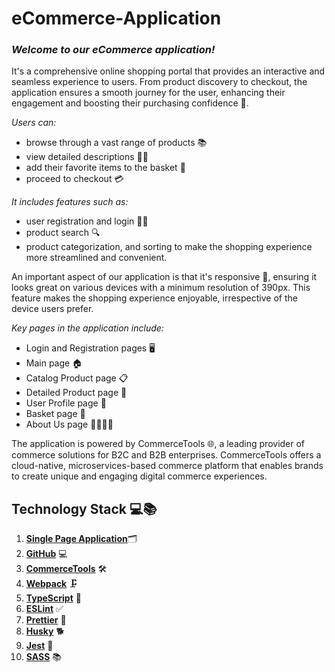 # eCommerce-Application

### **_Welcome to our eCommerce application!_**

It's a comprehensive online shopping portal that provides an interactive and seamless experience to users. From product discovery to checkout, the application ensures a smooth journey for the user, enhancing their engagement and boosting their purchasing confidence 🏪.

_Users can:_

- browse through a vast range of products 📚
- view detailed descriptions 👗👟
- add their favorite items to the basket 🛒
- proceed to checkout 💳

_It includes features such as:_

- user registration and login 📝🔐
- product search 🔍
- product categorization, and sorting to make the shopping experience more streamlined and convenient.

An important aspect of our application is that it's responsive 📲, ensuring it looks great on various devices with a minimum resolution of 390px. This feature makes the shopping experience enjoyable, irrespective of the device users prefer.

_Key pages in the application include:_

- Login and Registration pages 🖥️
- Main page 🏠
- Catalog Product page 📋
- Detailed Product page 🔎
- User Profile page 👤
- Basket page 🛒
- About Us page 🙋‍♂️🙋‍♀️

The application is powered by CommerceTools 🌐, a leading provider of commerce solutions for B2C and B2B enterprises. CommerceTools offers a cloud-native, microservices-based commerce platform that enables brands to create unique and engaging digital commerce experiences.

## Technology Stack 💻📚

1. [**Single Page Application**](https://developer.mozilla.org/en-US/docs/Glossary/SPA)🗂️
2. [**GitHub**](https://help.github.com/en/articles/create-a-repo) 💻
3. [**CommerceTools**](https://docs.commercetools.com/docs) 🛠️
4. [**Webpack**](https://webpack.js.org/guides/getting-started/) 🗜️
5. [**TypeScript**](https://www.typescriptlang.org/docs/handbook/typescript-tooling-in-5-minutes.html) 📏
6. [**ESLint**](https://eslint.org/docs/user-guide/getting-started) ✅
7. [**Prettier**](https://prettier.io/docs/en/index.html) 🎨
8. [**Husky**](https://github.com/typicode/husky#readme) 🐕
9. [**Jest**](https://jestjs.io/docs/getting-started) 🧪
10. [**SASS**](https://sass-lang.com/guide/) 📚
